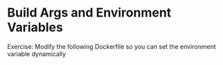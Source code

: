 # Build Args and Environment Variables

Exercise: Modify the following Dockerfile so you can set the environment variable dynamically





